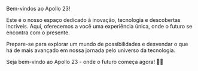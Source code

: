 Bem-vindos ao Apollo 23!

Este é o nosso espaço dedicado à inovação, tecnologia e descobertas incríveis. Aqui, oferecemos a você uma experiência única, onde o futuro se encontra com o presente.

Prepare-se para explorar um mundo de possibilidades e desvendar o que há de mais avançado em nossa jornada pelo universo da tecnologia.

Seja bem-vindo ao Apollo 23 - onde o futuro começa agora! 🚀🌌
